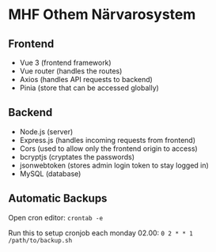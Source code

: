 # MHF Othem Närvarosystem

## Frontend
- Vue 3 (frontend framework)
- Vue router (handles the routes)
- Axios (handles API requests to backend)
- Pinia (store that can be accessed globally)

## Backend
- Node.js (server)
- Express.js (handles incoming requests from frontend)
- Cors (used to allow only the frontend origin to access)
- bcryptjs (cryptates the passwords)
- jsonwebtoken (stores admin login token to stay logged in)
- MySQL (database)

## Automatic Backups
Open cron editor:
`crontab -e`

Run this to setup cronjob each monday 02.00:
`0 2 * * 1 /path/to/backup.sh`
